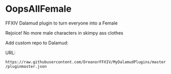 # OopsAllFemale
FFXIV Dalamud plugin to turn everyone into a Female

Rejoice! No more male characters in skimpy ass clothes

Add custom repo to Dalamud:

URL:

`https://raw.githubusercontent.com/DreanorFFXIV/MyDalamudPlugins/master/pluginmaster.json`
